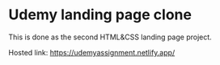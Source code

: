 # Udemy landing page clone
This is done as the second HTML&CSS landing page project.

Hosted link: <https://udemyassignment.netlify.app/>

